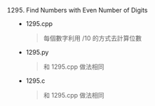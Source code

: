 1295. Find Numbers with Even Number of Digits
- 1295.cpp
    > 每個數字利用 /10 的方式去計算位數
- 1295.py
    > 和 1295.cpp 做法相同
- 1295.c
    > 和 1295.cpp 做法相同
